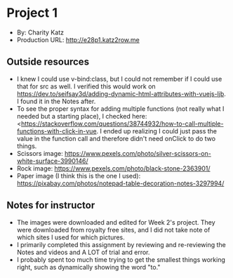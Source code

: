 # Project 1
+ By: Charity Katz
+ Production URL: <http://e28p1.katz2row.me>

## Outside resources
- I knew I could use v-bind:class, but I could not remember if I could use that for src as well. I verified this would work on <https://dev.to/seifsay3d/adding-dynamic-html-attributes-with-vuejs-ljb>. I found it in the Notes after.
- To see the proper syntax for adding multiple functions (not really what I needed but a starting place), I checked here: <https://stackoverflow.com/questions/38744932/how-to-call-multiple-functions-with-click-in-vue. I ended up realizing I could just pass the value in the function call and therefore didn't need onClick to do two things.
- Scissors image: <https://www.pexels.com/photo/silver-scissors-on-white-surface-3990146/>
- Rock image: <https://www.pexels.com/photo/black-stone-2363901/>
- Paper image (I think this is the one I used): <https://pixabay.com/photos/notepad-table-decoration-notes-3297994/>

## Notes for instructor
- The images were downloaded and edited for Week 2's project. They were downloaded from royalty free sites, and I did not take note of which sites I used for which pictures.
- I primarily completed this assignment by reviewing and re-reviewing the Notes and videos and A LOT of trial and error.
- I probably spent too much time trying to get the smallest things working right, such as dynamically showing the word "to."
